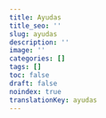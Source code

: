 ```yaml
---
title: Ayudas
title_seo: ''
slug: ayudas
description: ''
image: ''
categories: []
tags: []
toc: false
draft: false
noindex: true
translationKey: ayudas
---
```

